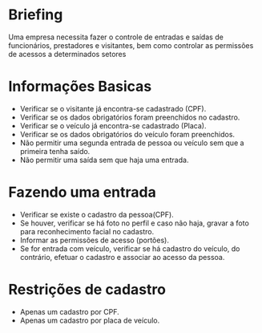 # Briefing
Uma empresa necessita fazer o controle de entradas e saídas de funcionários, prestadores e visitantes, bem como controlar as permissões de acessos a determinados setores

# Informações Basicas
- Verificar se o visitante já encontra-se cadastrado (CPF).
- Verificar se os dados obrigatórios foram preenchidos no cadastro.
- Verificar se o veículo já encontra-se cadastrado (Placa).
- Verificar se os dados obrigatórios do veículo foram preenchidos.
- Não permitir uma segunda entrada de pessoa ou veículo sem que a primeira tenha saído.
- Não permitir uma saída sem que haja uma entrada.

# Fazendo uma entrada
- Verificar se existe o cadastro da pessoa(CPF).
- Se houver, verificar se há foto no perfil e caso não haja, gravar a foto para reconhecimento facial no cadastro.
- Informar as permissões de acesso (portões).
- Se for entrada com veículo, verificar se há cadastro do veículo, do contrário, efetuar o cadastro e associar ao acesso da pessoa.

# Restrições de cadastro
- Apenas um cadastro por CPF.
- Apenas um cadastro por placa de veículo.
